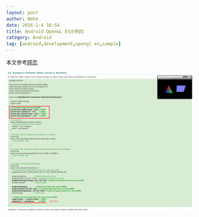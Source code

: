 ```yaml
---
layout: post
author: Nehe
date: 2016-1-4 16:54
title: Android OpenGL ES示例四
category: Android
tag: [android,development,opengl es,sample]
---
```


本文参考[网页](https://www3.ntu.edu.sg/home/ehchua/programming/android/Android_3D.html)

![OpenGL ES Samples](/public/img/android/opengles_sample4.png)
